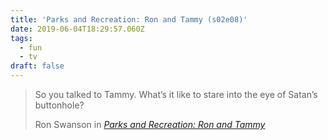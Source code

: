 ```yaml
---
title: 'Parks and Recreation: Ron and Tammy (s02e08)'
date: 2019-06-04T18:29:57.060Z
tags:
  - fun
  - tv
draft: false
---
```

> So you talked to Tammy. What’s it like to stare into the eye of Satan’s buttonhole?
> 
> Ron Swanson in <cite>[Parks and Recreation: Ron and Tammy](https://www.imdb.com/title/tt1531526/?ref_=ttep_ep8)</cite>
